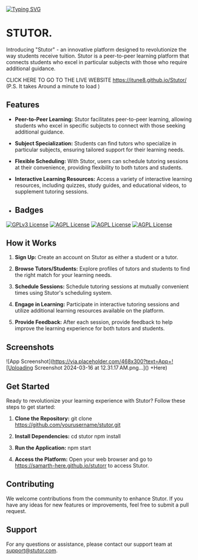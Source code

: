 [![Typing SVG](https://readme-typing-svg.demolab.com/?lines=Introducing+"Stutor";An+Innovative+Platform+Designed;Revolutionizing+The+Way+Of+Tuitions)](https://git.io/typing-svg)

# STUTOR.

Introducing "Stutor" - an innovative platform designed to revolutionize the way students receive tuition. Stutor is a peer-to-peer learning platform that connects students who excel in particular subjects with those who require additional guidance.

CLICK HERE TO GO TO THE LIVE WEBSITE https://itune8.github.io/Stutor/
(P.S. It takes Around a minute to load )

## Features

- **Peer-to-Peer Learning:** Stutor facilitates peer-to-peer learning, allowing students who excel in specific subjects to connect with those seeking additional guidance.
  
- **Subject Specialization:** Students can find tutors who specialize in particular subjects, ensuring tailored support for their learning needs.

- **Flexible Scheduling:** With Stutor, users can schedule tutoring sessions at their convenience, providing flexibility to both tutors and students.

- **Interactive Learning Resources:** Access a variety of interactive learning resources, including quizzes, study guides, and educational videos, to supplement tutoring sessions.

- ## Badges



[![GPLv3 License](https://img.shields.io/badge/CSS-Style-blue.svg)](https://opensource.org/licenses/)
[![AGPL License](https://img.shields.io/badge/HTML5-WebDev-green.svg)](http://www.gnu.org/licenses/agpl-3.0)
[![AGPL License](https://img.shields.io/badge/JavaScript-Backend-Orange.svg)](http://www.gnu.org/licenses/agpl-3.0)
[![AGPL License](https://img.shields.io/badge/Data-LocalStorage-purple.svg)](http://www.gnu.org/licenses/agpl-3.0)


## How it Works

1. **Sign Up:** Create an account on Stutor as either a student or a tutor.
   
2. **Browse Tutors/Students:** Explore profiles of tutors and students to find the right match for your learning needs.
   
3. **Schedule Sessions:** Schedule tutoring sessions at mutually convenient times using Stutor's scheduling system.
   
4. **Engage in Learning:** Participate in interactive tutoring sessions and utilize additional learning resources available on the platform.
   
5. **Provide Feedback:** After each session, provide feedback to help improve the learning experience for both tutors and students.

## Screenshots

![App Screenshot](https://via.placeholder.com/468x300?text=App+![Uploading Screenshot 2024-03-16 at 12.31.17 AM.png…]()
+Here)
## Get Started

Ready to revolutionize your learning experience with Stutor? Follow these steps to get started:

1. **Clone the Repository:**
git clone https://github.com/yourusername/stutor.git


2. **Install Dependencies:**
cd stutor
npm install

3. **Run the Application:**
npm start


4. **Access the Platform:**
Open your web browser and go to https://samarth-here.github.io/stutorr to access Stutor.

## Contributing

We welcome contributions from the community to enhance Stutor. If you have any ideas for new features or improvements, feel free to submit a pull request.

## Support

For any questions or assistance, please contact our support team at [support@stutor.com](mailto:support@stutor.com).
